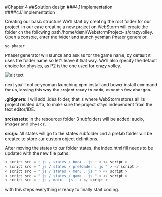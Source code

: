#Chapter 4
##Solution design
###4.1 Implementation
####4.1.1Implementation

Creating our basic structure
We’ll start by creating the root folder for our project, in our case creating a new project
on WebStorm will create the folder on the following path /home/demi/WebstormProject-
s/crazyvolley. Open a console, enter the folder and launch yeoman Phaser generator.

```bash
yo phaser
```

Phaser generator will launch and ask as for the game name, by default it uses the folder
name so let’s leave it that way. We’ll also specify the default choice for physics, as P2 is
the one used for crazy volley.

![alt text](https://github.com/demipel8/crazy-volley/tree/develop/report/assets/phaser_projectCreation.png "")

next you’ll notice yeoman launching npm install and bower install command for us, leaving
this way the project ready to code, except a few changes.


**.gitignore**: I will add .idea folder, that is where WebStorm stores all its project related
data, to make sure the project stays independent from the text editor/IDE.

**src/assets**: In the resources folder 3 subfolders will be added: audio, images and physics.

**src/js**: All states will go to the states subfolder and a prefab folder will be created to
store our custom object definitions.

After moving the states to our folder states, the index.html fill needs to be updated with
the new file paths.

```javascript
< script src = " js / states / boot . js " > </ script >
< script src = " js / states / preloader . js " > </ script >
< script src = " js / states / menu . js " > </ script >
< script src = " js / states / game . js " > </ script >
< script src = " js / main . js " > </ script >
```

with this steps everything is ready to finally start coding.

